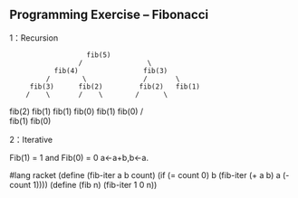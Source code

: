 Programming Exercise – Fibonacci
------------------------

1：Recursion

                       fib(5)   
                     /                \
               fib(4)                fib(3)   
             /        \              /       \ 
         fib(3)      fib(2)         fib(2)   fib(1)
        /    \       /    \        /      \
  fib(2)   fib(1)  fib(1) fib(0) fib(1) fib(0)
  /     \
fib(1) fib(0)

2：Iterative

Fib(1) = 1 and Fib(0) = 0
a←a+b,b←a.

#lang racket
(define (fib-iter a b count)
  (if (= count 0)
      b
      (fib-iter (+ a b) a (- count 1))))
(define (fib n)
  (fib-iter 1 0 n))